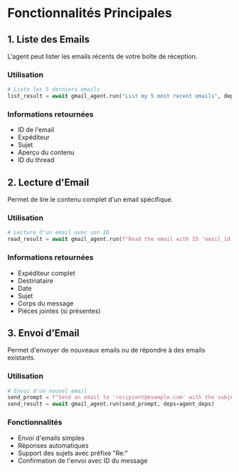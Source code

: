 # Fonctionnalités Principales

## 1. Liste des Emails
L'agent peut lister les emails récents de votre boîte de réception.

### Utilisation
```python
# Liste les 5 derniers emails
list_result = await gmail_agent.run("List my 5 most recent emails", deps=agent_deps)
```

### Informations retournées
- ID de l'email
- Expéditeur
- Sujet
- Aperçu du contenu
- ID du thread

## 2. Lecture d'Email
Permet de lire le contenu complet d'un email spécifique.

### Utilisation
```python
# Lecture d'un email avec son ID
read_result = await gmail_agent.run(f"Read the email with ID 'email_id'", deps=agent_deps)
```

### Informations retournées
- Expéditeur complet
- Destinataire
- Date
- Sujet
- Corps du message
- Pièces jointes (si présentes)

## 3. Envoi d'Email
Permet d'envoyer de nouveaux emails ou de répondre à des emails existants.

### Utilisation
```python
# Envoi d'un nouvel email
send_prompt = f"Send an email to 'recipient@example.com' with the subject 'Test' and the body 'Hello'"
send_result = await gmail_agent.run(send_prompt, deps=agent_deps)
```

### Fonctionnalités
- Envoi d'emails simples
- Réponses automatiques
- Support des sujets avec préfixe "Re:"
- Confirmation de l'envoi avec ID du message
